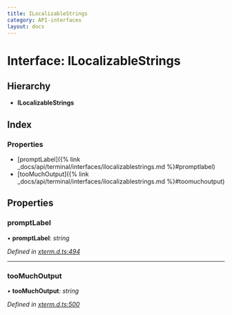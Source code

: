 ```yaml
---
title: ILocalizableStrings
category: API-interfaces
layout: docs
---
```



# Interface: ILocalizableStrings

## Hierarchy

* **ILocalizableStrings**

## Index

### Properties

* [promptLabel]({% link _docs/api/terminal/interfaces/ilocalizablestrings.md %}#promptlabel)
* [tooMuchOutput]({% link _docs/api/terminal/interfaces/ilocalizablestrings.md %}#toomuchoutput)

## Properties

###  promptLabel

• **promptLabel**: *string*

*Defined in [xterm.d.ts:494](https://github.com/xtermjs/xterm.js/blob/5.1.0/typings/xterm.d.ts#L494)*

___

###  tooMuchOutput

• **tooMuchOutput**: *string*

*Defined in [xterm.d.ts:500](https://github.com/xtermjs/xterm.js/blob/5.1.0/typings/xterm.d.ts#L500)*
